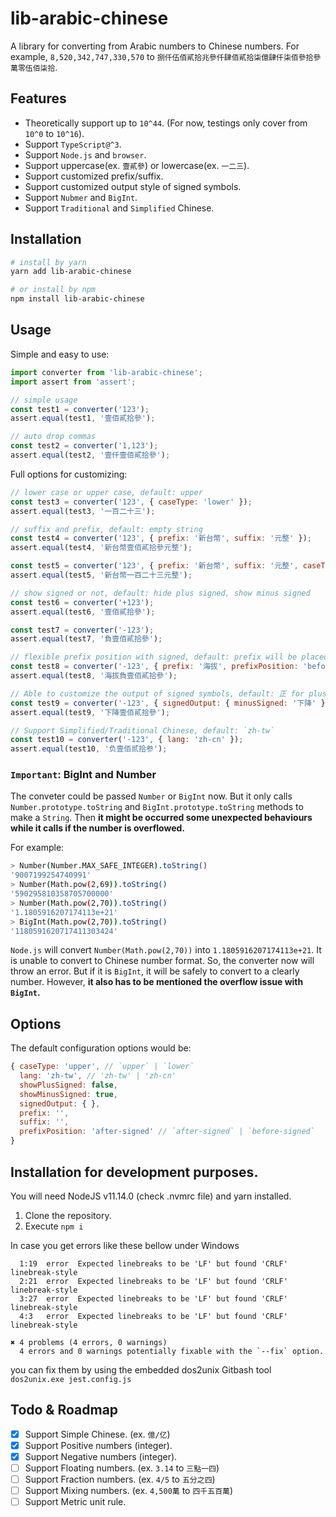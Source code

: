 # lib-arabic-chinese

A library for converting from Arabic numbers to Chinese numbers. For example, `8,520,342,747,330,570` to `捌仟伍佰貳拾兆參仟肆佰貳拾柒億肆仟柒佰參拾參萬零伍佰柒拾`.

## Features

- Theoretically support up to `10^44`. (For now, testings only cover from `10^0` to `10^16`).
- Support `TypeScript@^3`.
- Support `Node.js` and `browser`.
- Support uppercase(ex. `壹貳參`) or lowercase(ex. `一二三`).
- Support customized prefix/suffix.
- Support customized output style of signed symbols.
- Support `Nubmer` and `BigInt`.
- Support `Traditional` and `Simplified` Chinese.

## Installation

```bash
# install by yarn
yarn add lib-arabic-chinese

# or install by npm
npm install lib-arabic-chinese
```

## Usage

Simple and easy to use:

```javascript
import converter from 'lib-arabic-chinese';
import assert from 'assert';

// simple usage
const test1 = converter('123');
assert.equal(test1, '壹佰貳拾參');

// auto drop commas
const test2 = converter('1,123');
assert.equal(test2, '壹仟壹佰貳拾參');
```

Full options for customizing:

```javascript
// lower case or upper case, default: upper
const test3 = converter('123', { caseType: 'lower' });
assert.equal(test3, '一百二十三');

// suffix and prefix, default: empty string
const test4 = converter('123', { prefix: '新台幣', suffix: '元整' });
assert.equal(test4, '新台幣壹佰貳拾參元整');

const test5 = converter('123', { prefix: '新台幣', suffix: '元整', caseType: 'lower' });
assert.equal(test5, '新台幣一百二十三元整');

// show signed or not, default: hide plus signed, show minus signed
const test6 = converter('+123');
assert.equal(test6, '壹佰貳拾參');

const test7 = converter('-123');
assert.equal(test7, '負壹佰貳拾參');

// flexible prefix position with signed, default: prefix will be placed after signed
const test8 = converter('-123', { prefix: '海拔', prefixPosition: 'before-signed' });
assert.equal(test8, '海拔負壹佰貳拾參');

// Able to customize the output of signed symbols, default: 正 for plus, 負 for minus
const test9 = converter('-123', { signedOutput: { minusSigned: '下降' } });
assert.equal(test9, '下降壹佰貳拾參');

// Support Simplified/Traditional Chinese, default: `zh-tw`
const test10 = converter('-123', { lang: 'zh-cn' });
assert.equal(test10, '负壹佰贰拾参');

```

### `Important`: BigInt and Number

The conveter could be passed `Number` or `BigInt` now. But it only calls `Number.prototype.toString` and `BigInt.prototype.toString` methods to make a `String`. Then **it might be occurred some unexpected behaviours while it calls if the number is overflowed.**

For example:

```bash
> Number(Number.MAX_SAFE_INTEGER).toString()
'9007199254740991'
> Number(Math.pow(2,69)).toString()
'590295810358705700000'
> Number(Math.pow(2,70)).toString()
'1.1805916207174113e+21'
> BigInt(Math.pow(2,70)).toString()
'1180591620717411303424'
```

`Node.js` will convert `Number(Math.pow(2,70))` into `1.1805916207174113e+21`. It is unable to convert to Chinese number format. So, the converter now will throw an error. But if it is `BigInt`, it will be safely to convert to a clearly number. However, **it also has to be mentioned the overflow issue with `BigInt`.**

## Options

The default configuration options would be:

```javascript
{ caseType: 'upper', // `upper` | `lower`
  lang: 'zh-tw', // 'zh-tw' | 'zh-cn'
  showPlusSigned: false,
  showMinusSigned: true,
  signedOutput: { },
  prefix: '',
  suffix: '',
  prefixPosition: 'after-signed' // `after-signed` | `before-signed`
}
```

## Installation for development purposes.  
You will need NodeJS v11.14.0 (check .nvmrc file) and yarn installed. 

1. Clone the repository. 
2. Execute ```npm i```
 
In case you get errors like these bellow under Windows 
```
  1:19  error  Expected linebreaks to be 'LF' but found 'CRLF'  linebreak-style
  2:21  error  Expected linebreaks to be 'LF' but found 'CRLF'  linebreak-style
  3:27  error  Expected linebreaks to be 'LF' but found 'CRLF'  linebreak-style
  4:3   error  Expected linebreaks to be 'LF' but found 'CRLF'  linebreak-style

✖ 4 problems (4 errors, 0 warnings)
  4 errors and 0 warnings potentially fixable with the `--fix` option.
```
you can fix them by using the embedded  dos2unix Gitbash tool ```dos2unix.exe jest.config.js```

## Todo & Roadmap

- [x] Support Simple Chinese. (ex. `億/亿`)
- [x] Support Positive numbers (integer).
- [x] Support Negative numbers (integer).
- [ ] Support Floating numbers. (ex. `3.14` to `三點一四`)
- [ ] Support Fraction numbers. (ex. `4/5` to `五分之四`)
- [ ] Support Mixing numbers. (ex. `4,500萬` to `四千五百萬`)
- [ ] Support Metric unit rule.
